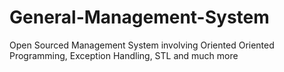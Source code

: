 # General-Management-System
Open Sourced Management System involving Oriented Oriented Programming, Exception Handling, STL and much more
